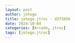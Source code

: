 ```yaml
---
layout: post
author: jotego
title: jotego.jtroc - d2f3856
date: 2024-10-04
categories: [Arcade, jtroc]
tags: [jotego.jtroc]
---
```


